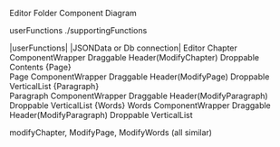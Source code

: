 Editor Folder Component Diagram

userFunctions
 ./supportingFunctions
 
|userFunctions|
|JSONData or Db connection|
Editor
 Chapter
  ComponentWrapper
   Draggable
    Header(ModifyChapter)
     Droppable
      Contents
       {Page}    
Page
 ComponentWrapper
	Draggable
   Header(ModifyPage)
    Droppable
     VerticalList
      {Paragraph}	
Paragraph
 ComponentWrapper
  Draggable
   Header(ModifyParagraph)
    Droppable
     VerticalList
      {Words}
Words
 ComponentWrapper
  Draggable
   Header(ModifyParagraph)
    Droppable
     VerticalList

modifyChapter, ModifyPage, 
ModifyWords (all similar)
